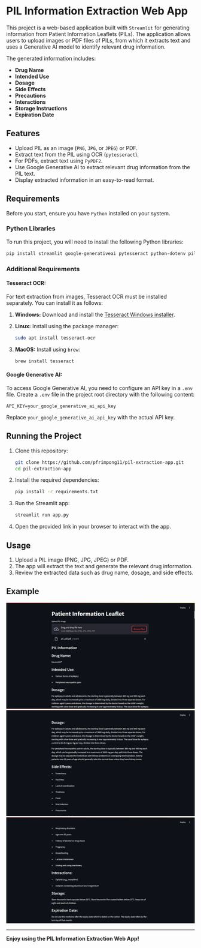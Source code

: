 
# PIL Information Extraction Web App

This project is a web-based application built with `Streamlit` for generating information from Patient Information Leaflets (PILs). The application allows users to upload images or PDF files of PILs, from which it extracts text and uses a Generative AI model to identify relevant drug information. 

The generated information includes:
- **Drug Name**
- **Intended Use**
- **Dosage**
- **Side Effects**
- **Precautions**
- **Interactions**
- **Storage Instructions**
- **Expiration Date**

## Features
- Upload PIL as an image (`PNG`, `JPG`, or `JPEG`) or PDF.
- Extract text from the PIL using OCR (`pytesseract`).
- For PDFs, extract text using `PyPDF2`.
- Use Google Generative AI to extract relevant drug information from the PIL text.
- Display extracted information in an easy-to-read format.
  
## Requirements

Before you start, ensure you have `Python` installed on your system.

### Python Libraries
To run this project, you will need to install the following Python libraries:

```bash
pip install streamlit google-generativeai pytesseract python-dotenv pillow PyPDF2
```

### Additional Requirements

#### Tesseract OCR:
For text extraction from images, Tesseract OCR must be installed separately. You can install it as follows:

1. **Windows:**
   Download and install the [Tesseract Windows installer](https://github.com/UB-Mannheim/tesseract/wiki).

2. **Linux:**
   Install using the package manager:
   ```bash
   sudo apt install tesseract-ocr
   ```

3. **MacOS:**
   Install using `brew`:
   ```bash
   brew install tesseract
   ```

#### Google Generative AI:
To access Google Generative AI, you need to configure an API key in a `.env` file. Create a `.env` file in the project root directory with the following content:

```
API_KEY=your_google_generative_ai_api_key
```

Replace `your_google_generative_ai_api_key` with the actual API key.

## Running the Project

1. Clone this repository:
   ```bash
   git clone https://github.com/pfrimpong11/pil-extraction-app.git
   cd pil-extraction-app
   ```

2. Install the required dependencies:
   ```bash
   pip install -r requirements.txt
   ```

3. Run the Streamlit app:
   ```bash
   streamlit run app.py
   ```

4. Open the provided link in your browser to interact with the app.

## Usage

1. Upload a PIL image (PNG, JPG, JPEG) or PDF.
2. The app will extract the text and generate the relevant drug information.
3. Review the extracted data such as drug name, dosage, and side effects.

## Example

![App Screenshot](page1.png)
![App Screenshot](page2.png)
![App Screenshot](page3.png)


---

**Enjoy using the PIL Information Extraction Web App!**

